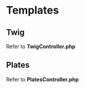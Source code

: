 # Templates

## Twig

Refer to **TwigController.php**

## Plates

Refer to **PlatesController.php**
